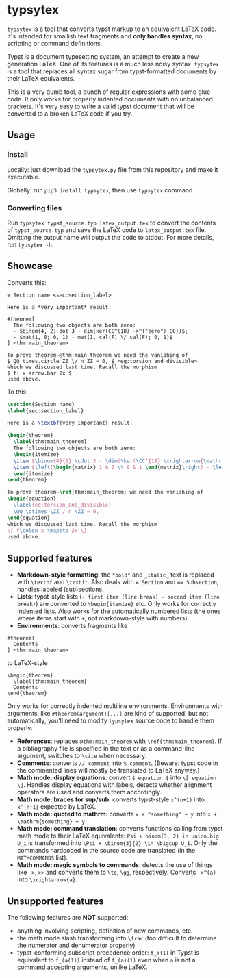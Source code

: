 # typsytex

`typsytex` is a tool that converts typst markup to an equivalent LaTeX code. It's intended for
smallish text fragments and **only handles syntax**, no scripting or command definitions.

Typst is a document typesetting system, an attempt to create a new generation LaTeX.
One of its features is a much less noisy syntax.
`typsytex` is a tool that replaces all syntax sugar 
from typst-formatted documents by their LaTeX equivalents.

This is a very dumb tool, a bunch of regular expressions with some glue code. It only
works for properly indented documents with no unbalanced brackets. 
It's very easy to write a valid typst document that will be converted to a broken
LaTeX code if you try.

## Usage

### Install
Locally: just download the `typsytex.py` file from this repository and make it executable.

Globally: run `pip3 install typsytex`, then use `typsytex` command.

### Converting files
Run `typsytex typst_source.typ latex_output.tex` to convert the
contents of `typst_source.typ` and save the LaTeX code to `latex_output.tex` file. Omitting the output name will output
the code to stdout. For more details, run `typsytex -h`.

## Showcase

Converts this:
```typst
= Section name <sec:section_label>

Here is a *very important* result:

#theorem[
  The following two objects are both zero:
  - $binom(4, 2) dot 3 - dim(ker(CC^(18) ->^("zero") CC))$;
  - $mat(1, 0; 0, 1) - mat(1, cal(F) \/ cal(F); 0, 1)$
] <thm:main_theorem>

To prove theorem~@thm:main_theorem we need the vanishing of
$ QQ times.circle ZZ \/ n ZZ = 0, $ <eq:torsion_and_divisible>
which we discussed last time. Recall the morphism
$ f: x arrow.bar 2x $
used above.
```

To this:
```LaTeX
\section{Section name}
\label{sec:section_label}

Here is a \textbf{very important} result:

\begin{theorem}
  \label{thm:main_theorem}
  The following two objects are both zero:
  \begin{itemize}
  \item $\binom{4}{2} \cdot 3 - \dim(\ker(\CC^{18} \xrightarrow{\mathrm{zero}} \CC))$;
  \item $\left(\begin{matrix} 1 & 0 \\ 0 & 1 \end{matrix}\right) - \left(\begin{matrix} 1 & \mathcal{F} / \mathcal{F} \\ 0 & 1 \end{matrix}\right)$
  \end{itemize}
\end{theorem}

To prove theorem~\ref{thm:main_theorem} we need the vanishing of
\begin{equation}
  \label{eq:torsion_and_divisible}
  \QQ \otimes \ZZ / n \ZZ = 0,
\end{equation}
which we discussed last time. Recall the morphism
\[ f\colon x \mapsto 2x \]
used above.
```

## Supported features

- **Markdown-style formatting**: the `*bold*` and `_italic_` text is replaced with `\textbf` and `\textit`. Also deals with `= Section` and `== Subsection`, handles labeled (sub)sections.
- **Lists**: typst-style lists (`- first item (line break) - second item (line break)`) are converted to `\begin{itemize}` etc. Only works for correctly indented lists. Also works for the automatically numbered lists (the ones where items start with `+`, not markdown-style with numbers).
- **Environments**: converts fragments like 
```
#theorem[
  Contents
] <thm:main_theorem>
```
to LaTeX-style
```
\begin{theorem}
  \label{thm:main_theorem}
  Contents
\end{theorem}
```
Only works for correctly indented multiline environments. Environments with arguments, like `#theorem(argument)[...]` are kind of supported, but not automatically, you'll need to modify `typsytex` source code to handle them properly.
- **References**: replaces `@thm:main_theorem` with `\ref{thm:main_theorem}`. If a bibliography file is specified in the text or as a command-line argument, switches to `\cite` when necessary.
- **Comments**: converts `// comment` into `% comment`. (Beware: typst code in the commented lines will mostly be translated to LaTeX anyway.)
- **Math mode: display equations**: convert `$ equation $` into `\[ equation  \]`. Handles display equations with labels, detects whether alignment operators are used and converts them accordingly.
- **Math mode: braces for sup/sub**: converts typst-style `x^(n+1)` into `x^{n+1}` expected by LaTeX.
- **Math mode: quoted to mathrm**: converts `x + "something" + y` into `x + \mathrm{something} + y`.
- **Math mode: command translation**: converts functions calling from typst math mode to their LaTeX equivalents: `Psi + binom(3, 2) in union.big U_i` is transformed into `\Psi + \binom{3}{2} \in \bigcup U_i`. Only the commands hardcoded in the source code are translated (in the `MATHCOMMANDS` list).
- **Math mode: magic symbols to commands**: detects the use of things like `->`, `>>` and converts them to `\to`, `\gg`, respectively. Converts `->^(a)` into `\xrightarrow{a}`.

## Unsupported features

The following features are **NOT** supported:
- anything involving scripting, definition of new commands, etc.
- the math mode slash transforming into `\frac` (too difficult to determine the numerator and denumerator properly)
- typst-conforming subscript precedence order: `f_a(1)` in Typst is equivalent to `f_(a(1))` instead of `f_(a)(1)` even when `a` is not a command accepting arguments, unlike LaTeX.




